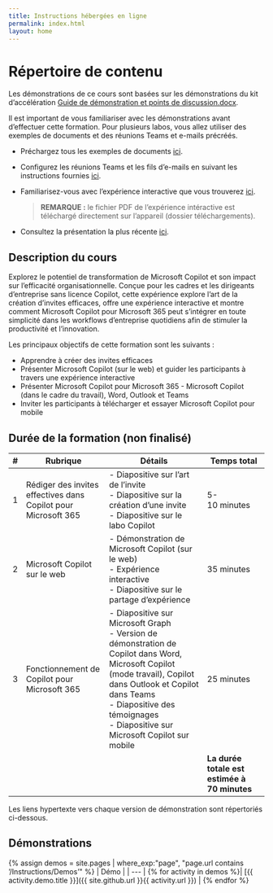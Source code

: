 ```yaml
---
title: Instructions hébergées en ligne
permalink: index.html
layout: home
---
```


# Répertoire de contenu

Les démonstrations de ce cours sont basées sur les démonstrations du kit d’accélération [Guide de démonstration et points de discussion.docx](https://microsoft.seismic.com/Link/Content/DCJC9CXBThjcFGfJjJXMQ2jXqfCG).

Il est important de vous familiariser avec les démonstrations avant d’effectuer cette formation. Pour plusieurs labos, vous allez utiliser des exemples de documents et des réunions Teams et e-mails précréés.

- Préchargez tous les exemples de documents [ici](https://github.com/MicrosoftLearning/MS-4012-Microsoft-Copilot-Unlocked/tree/master/Resourcefiles).
- Configurez les réunions Teams et les fils d’e-mails en suivant les instructions fournies [ici](https://microsoft.seismic.com/Link/Content/DCFPQWmT2DMXC8WJjgjP4H44GWXG).
- Familiarisez-vous avec l’expérience interactive que vous trouverez [ici](https://github.com/MicrosoftLearning/MS-4012-Microsoft-Copilot-Unlocked/raw/master/Resourcefiles/MS-4012_interactive_experience.pdf).

    > **REMARQUE :** le fichier PDF de l’expérience intéractive est téléchargé directement sur l’appareil (dossier téléchargements).

- Consultez la présentation la plus récente [ici](https://github.com/MicrosoftLearning/MS-4012-Microsoft-Copilot-Unlocked/raw/master/Resourcefiles/MS-4012-ENU-PowerPoint.pptx).

## Description du cours

Explorez le potentiel de transformation de Microsoft Copilot et son impact sur l’efficacité organisationnelle. Conçue pour les cadres et les dirigeants d’entreprise sans licence Copilot, cette expérience explore l’art de la création d’invites efficaces, offre une expérience interactive et montre comment Microsoft Copilot pour Microsoft 365 peut s’intégrer en toute simplicité dans les workflows d’entreprise quotidiens afin de stimuler la productivité et l’innovation.

Les principaux objectifs de cette formation sont les suivants :

- Apprendre à créer des invites efficaces
- Présenter Microsoft Copilot (sur le web) et guider les participants à travers une expérience interactive
- Présenter Microsoft Copilot pour Microsoft 365 - Microsoft Copilot (dans le cadre du travail), Word, Outlook et Teams
- Inviter les participants à télécharger et essayer Microsoft Copilot pour mobile

## Durée de la formation (non finalisé) 

| # | Rubrique                                 | Détails                                                                                          | Temps total      |
|---|---------------------------------------|--------------------------------------------------------------------------------------------------|-----------------|
| 1 | Rédiger des invites effectives dans Copilot pour Microsoft 365 | - Diapositive sur l’art de l’invite <br> - Diapositive sur la création d’une invite <br> - Diapositive sur le labo Copilot | 5-10 minutes    |
| 2 | Microsoft Copilot sur le web          | - Démonstration de Microsoft Copilot (sur le web) <br> - Expérience interactive  <br> - Diapositive sur le partage d’expérience | 35 minutes      |
| 3 | Fonctionnement de Copilot pour Microsoft 365     | - Diapositive sur Microsoft Graph <br> - Version de démonstration de Copilot dans Word, Microsoft Copilot (mode travail), Copilot dans Outlook et Copilot dans Teams <br> - Diapositive des témoignages <br> - Diapositive sur Microsoft Copilot sur mobile | 25 minutes      |
|   |                                       |                                                                                                  | **La durée totale est estimée à 70 minutes** |


Les liens hypertexte vers chaque version de démonstration sont répertoriés ci-dessous.

## Démonstrations

{% assign demos = site.pages | where_exp:"page", "page.url contains ’/Instructions/Demos’" %}
| Démo |
| --- |
{% for activity in demos  %}| [{{ activity.demo.title }}]({{ site.github.url }}{{ activity.url }}) |
{% endfor %}

